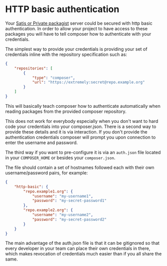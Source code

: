 <!--
    tagline: Access privately hosted packages
-->

# HTTP basic authentication

Your [Satis or Private packagist](handling-private-packages-with-satis.md) server
could be secured with http basic authentication. In order to allow your project
to have access to these packages you will have to tell composer how to
authenticate with your credentials.

The simplest way to provide your credentials is providing your set
of credentials inline with the repository specification such as:

```json
{
    "repositories": [
        {
            "type": "composer",
            "url": "https://extremely:secret@repo.example.org"
        }
    ]
}
```

This will basically teach composer how to authenticate automatically
when reading packages from the provided composer repository.

This does not work for everybody especially when you don't want to
hard code your credentials into your composer.json. There is a second
way to provide these details and it is via interaction. If you don't
provide the authentication credentials composer will prompt you upon
connection to enter the username and password.

The third way if you want to pre-configure it is via an `auth.json` file
located in your `COMPOSER_HOME` or besides your `composer.json`.

The file should contain a set of hostnames followed each with their own
username/password pairs, for example:

```json
{
    "http-basic": {
        "repo.example1.org": {
            "username": "my-username1",
            "password": "my-secret-password1"
        },
        "repo.example2.org": {
            "username": "my-username2",
            "password": "my-secret-password2"
        }
    }
}
```

The main advantage of the auth.json file is that it can be gitignored so
that every developer in your team can place their own credentials in there,
which makes revocation of credentials much easier than if you all share the
same.
